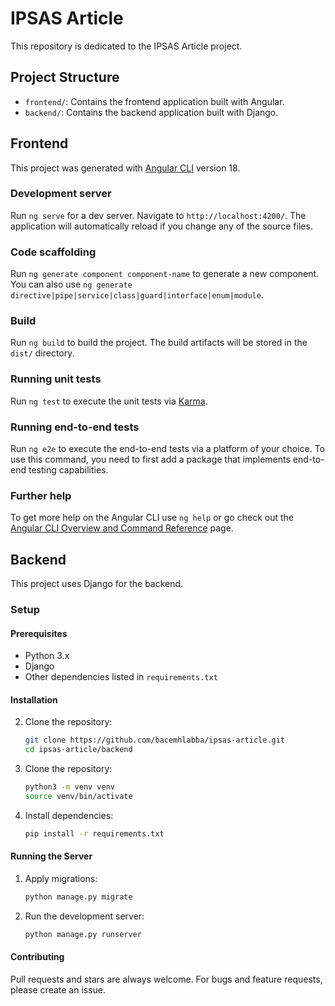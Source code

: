 # IPSAS Article

This repository is dedicated to the IPSAS Article project.

## Project Structure

- `frontend/`: Contains the frontend application built with Angular.
- `backend/`: Contains the backend application built with Django.

## Frontend

This project was generated with [Angular CLI](https://github.com/angular/angular-cli) version 18.

### Development server

Run `ng serve` for a dev server. Navigate to `http://localhost:4200/`. The application will automatically reload if you change any of the source files.

### Code scaffolding

Run `ng generate component component-name` to generate a new component. You can also use `ng generate directive|pipe|service|class|guard|interface|enum|module`.

### Build

Run `ng build` to build the project. The build artifacts will be stored in the `dist/` directory.

### Running unit tests

Run `ng test` to execute the unit tests via [Karma](https://karma-runner.github.io).

### Running end-to-end tests

Run `ng e2e` to execute the end-to-end tests via a platform of your choice. To use this command, you need to first add a package that implements end-to-end testing capabilities.

### Further help

To get more help on the Angular CLI use `ng help` or go check out the [Angular CLI Overview and Command Reference](https://angular.io/cli) page.

## Backend

This project uses Django for the backend.

### Setup

#### Prerequisites
- Python 3.x
- Django
- Other dependencies listed in `requirements.txt`

#### Installation

2. Clone the repository:
   ```sh
   git clone https://github.com/bacemhlabba/ipsas-article.git
   cd ipsas-article/backend
3. Clone the repository:
   ```sh
   python3 -m venv venv
   source venv/bin/activate
4. Install dependencies:
   ```sh
   pip install -r requirements.txt
 #### Running the Server
1. Apply migrations:
   ```sh
   python manage.py migrate
3. Run the development server:
   ```sh
   python manage.py runserver
#### Contributing
Pull requests and stars are always welcome. For bugs and feature requests, please create an issue.
